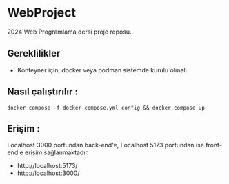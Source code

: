 # WebProject

2024 Web Programlama dersi proje reposu.

## Gereklilikler

- Konteyner için, docker veya podman sistemde kurulu olmalı.

## Nasıl çalıştırılır :

```
docker compose -f docker-compose.yml config && docker compose up
```
## Erişim :
Localhost 3000 portundan back-end'e, Localhost 5173 portundan ise front-end'e erişim sağlanmaktadır.
- http://localhost:5173/
- http://localhost:3000/
